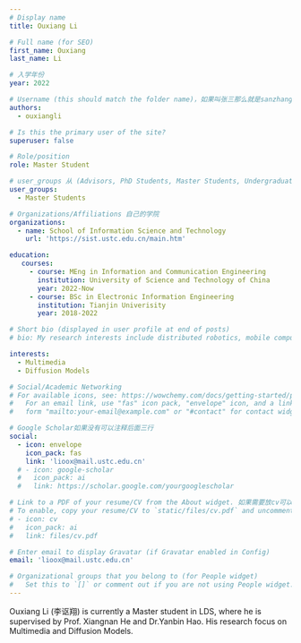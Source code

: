 ```yaml
---
# Display name
title: Ouxiang Li

# Full name (for SEO)
first_name: Ouxiang
last_name: Li

# 入学年份
year: 2022

# Username (this should match the folder name)，如果叫张三那么就是sanzhang
authors:
  - ouxiangli

# Is this the primary user of the site? 
superuser: false

# Role/position 
role: Master Student

# user_groups 从 (Advisors, PhD Students, Master Students, Undergraduate) 从这四个里面选
user_groups:
  - Master Students

# Organizations/Affiliations 自己的学院
organizations:
  - name: School of Information Science and Technology
    url: 'https://sist.ustc.edu.cn/main.htm'

education:
   courses:
     - course: MEng in Information and Communication Engineering
       institution: University of Science and Technology of China
       year: 2022-Now
     - course: BSc in Electronic Information Engineering
       institution: Tianjin Univerisity
       year: 2018-2022

# Short bio (displayed in user profile at end of posts)
# bio: My research interests include distributed robotics, mobile computing and programmable matter.

interests:
  - Multimedia
  - Diffusion Models

# Social/Academic Networking
# For available icons, see: https://wowchemy.com/docs/getting-started/page-builder/#icons
#   For an email link, use "fas" icon pack, "envelope" icon, and a link in the
#   form "mailto:your-email@example.com" or "#contact" for contact widget.

# Google Scholar如果没有可以注释后面三行
social:
  - icon: envelope
    icon_pack: fas
    link: 'lioox@mail.ustc.edu.cn'
  # - icon: google-scholar
  #   icon_pack: ai
  #   link: https://scholar.google.com/yourgooglescholar

# Link to a PDF of your resume/CV from the About widget. 如果需要放cv可以发给我
# To enable, copy your resume/CV to `static/files/cv.pdf` and uncomment the lines below.
# - icon: cv
#   icon_pack: ai
#   link: files/cv.pdf

# Enter email to display Gravatar (if Gravatar enabled in Config)
email: 'lioox@mail.ustc.edu.cn'

# Organizational groups that you belong to (for People widget)
#   Set this to `[]` or comment out if you are not using People widget.
---
```


Ouxiang Li  (李讴翔) is currently a Master student in LDS, where he is supervised by Prof. Xiangnan He and Dr.Yanbin Hao. His research focus on Multimedia and Diffusion Models.